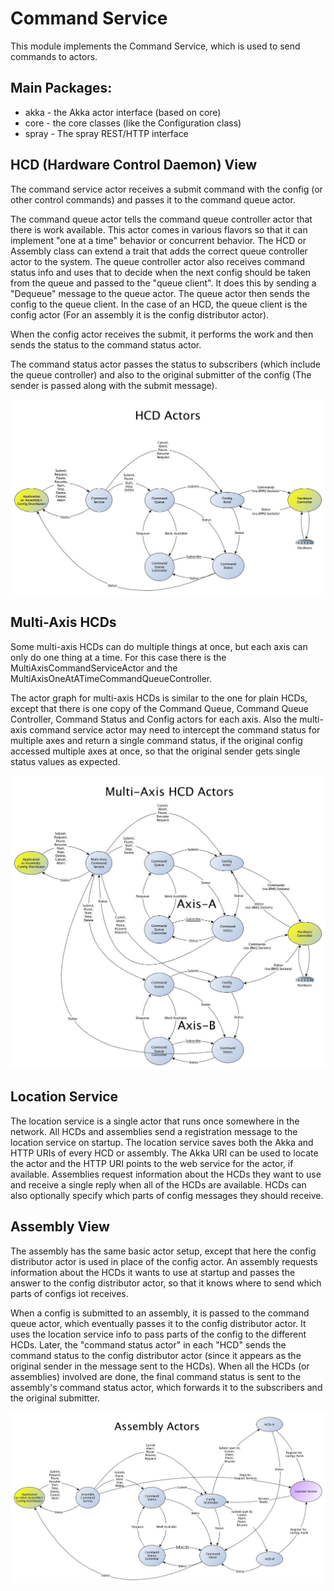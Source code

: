 Command Service
=====================

This module implements the Command Service, which is used to send commands to actors.

Main Packages:
--------------

* akka - the Akka actor interface (based on core)
* core - the core classes (like the Configuration class)
* spray - The spray REST/HTTP interface


HCD (Hardware Control Daemon) View
----------------------------------

The command service actor receives a submit command with the config
(or other control commands) and passes it to the command queue actor.

The command queue actor tells the command queue controller actor that
there is work available.  This actor comes in various flavors so that
it can implement "one at a time" behavior or concurrent behavior. The
HCD or Assembly class can extend a trait that adds the correct queue
controller actor to the system. The queue controller actor also
receives command status info and uses that to decide when the next
config should be taken from the queue and passed to the "queue
client".  It does this by sending a "Dequeue" message to the queue
actor. The queue actor then sends the config to the queue client. In
the case of an HCD, the queue client is the config actor (For an
assembly it is the config distributor actor).

When the config actor receives the submit, it performs the work and
then sends the status to the command status actor.

The command status actor passes the status to subscribers (which
include the queue controller) and also to the original submitter of
the config (The sender is passed along with the submit message).

![HCD Actor graph](doc/HCD.jpg)


Multi-Axis HCDs
---------------

Some multi-axis HCDs can do multiple things at once, but each axis can
only do one thing at a time. For this case there is the MultiAxisCommandServiceActor
and the MultiAxisOneAtATimeCommandQueueController.

The actor graph for multi-axis HCDs is similar to the one for plain HCDs,
except that there is one copy of the
Command Queue, Command Queue Controller, Command Status and Config actors for each axis.
Also the multi-axis command service actor may need to intercept the command status for multiple axes
and return a single command status, if the original config accessed multiple axes at once, so that
the original sender gets single status values as expected.

![Multi-Axis HCD Actor graph](doc/Multi-Axis-HCD.jpg)


Location Service
----------------

The location service is a single actor that runs once somewhere in the network.
All HCDs and assemblies send a registration message to the location service on startup.
The location service saves both the Akka and HTTP URIs of every HCD or assembly.
The Akka URI can be used to locate the actor and the HTTP URI points to the web service
for the actor, if available. Assemblies request information about the HCDs they want to
use and receive a single reply when all of the HCDs are available.
HCDs can also optionally specify which parts of config messages they should receive.


Assembly View
-------------

The assembly has the same basic actor setup, except that here the config
distributor actor is used in place of the config actor. An assembly requests
information about the HCDs it wants to use at startup and passes the answer
to the config distributor actor, so that it knows where to send which parts
of configs iot receives.

When a config is submitted to an assembly, it is passed to the command
queue actor, which eventually passes it to the config distributor actor. It
uses the location service info to pass parts of the config to the different
HCDs.  Later, the "command status actor" in each "HCD" sends the
command status to the config distributor actor (since it appears as
the original sender in the message sent to the HCDs). When all the
HCDs (or assemblies) involved are done, the final command status is
sent to the assembly's command status actor, which forwards it to the
subscribers and the original submitter.

![Assembly Actor graph](doc/assembly.jpg)

